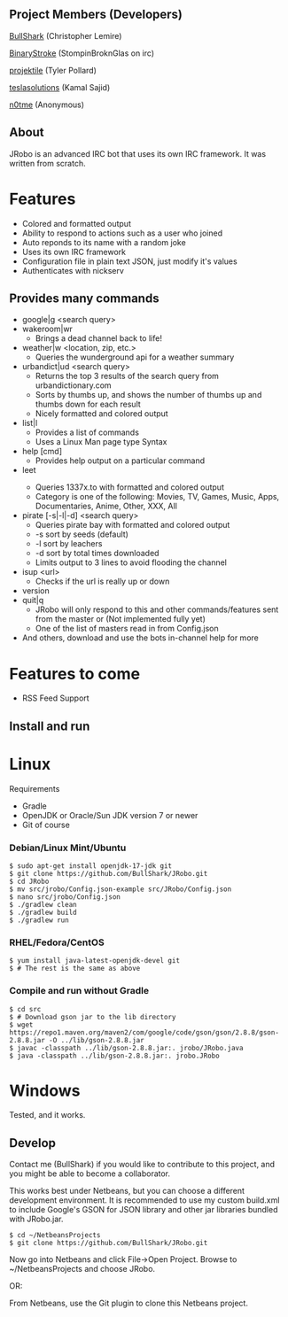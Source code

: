 ## Project Members (Developers)

[BullShark](https://github.com/BullShark "Core Developer") (Christopher Lemire)

[BinaryStroke](https://github.com/BinaryStroke "Developer") (StompinBroknGlas on irc)

[projektile](https://github.com/projektile "Developer") (Tyler Pollard)

[teslasolutions](https://github.com/teslasolution "Developer") (Kamal Sajid)

[n0tme](https://github.com/thatsn0tmysite) (Anonymous)

## About

JRobo is an advanced IRC bot that uses its own IRC framework. It was written from scratch.

# Features
 * Colored and formatted output
 * Ability to respond to actions such as a user who joined
 * Auto reponds to its name with a random joke
 * Uses its own IRC framework
 * Configuration file in plain text JSON, just modify it's values
 * Authenticates with nickserv
 
## Provides many commands
* google|g &lt;search query&gt;
* wakeroom|wr
  * Brings a dead channel back to life!
* weather|w &lt;location, zip, etc.&gt;
  * Queries the wunderground api for a weather summary
* urbandict|ud &lt;search query&gt;
  * Returns the top 3 results of the search query from urbandictionary.com
  * Sorts by thumbs up, and shows the number of thumbs up and thumbs down for each result
  * Nicely formatted and colored output
* list|l
  * Provides a list of commands
  * Uses a Linux Man page type Syntax
* help [cmd]
  * Provides help output on a particular command
* leet <Category> <search query>
  * Queries 1337x.to with formatted and colored output
  * Category is one of the following: Movies, TV, Games, Music, Apps, Documentaries, Anime, Other, XXX, All
* pirate [-s|-l|-d] &lt;search query&gt;
  * Queries pirate bay with formatted and colored output
  * -s sort by seeds (default)
  * -l sort by leachers
  * -d sort by total times downloaded
  * Limits output to 3 lines to avoid flooding the channel
* isup &lt;url&gt;
  * Checks if the url is really up or down
* version
* quit|q
  * JRobo will only respond to this and other commands/features sent from the master or (Not implemented fully yet)
  * One of the list of masters read in from Config.json
* And others, download and use the bots in-channel help for more

# Features to come
* RSS Feed Support

## Install and run

# Linux

Requirements
 * Gradle
 * OpenJDK or Oracle/Sun JDK version 7 or newer
 * Git of course

### Debian/Linux Mint/Ubuntu
    $ sudo apt-get install openjdk-17-jdk git
    $ git clone https://github.com/BullShark/JRobo.git
    $ cd JRobo
    $ mv src/jrobo/Config.json-example src/JRobo/Config.json
    $ nano src/jrobo/Config.json
    $ ./gradlew clean
    $ ./gradlew build
    $ ./gradlew run

### RHEL/Fedora/CentOS
    $ yum install java-latest-openjdk-devel git
    $ # The rest is the same as above

### Compile and run without Gradle
    $ cd src
    $ # Download gson jar to the lib directory
    $ wget https://repo1.maven.org/maven2/com/google/code/gson/gson/2.8.8/gson-2.8.8.jar -O ../lib/gson-2.8.8.jar
    $ javac -classpath ../lib/gson-2.8.8.jar:. jrobo/JRobo.java
    $ java -classpath ../lib/gson-2.8.8.jar:. jrobo.JRobo

# Windows

Tested, and it works.

## Develop

Contact me (BullShark) if you would like to contribute to this project, and you might be able to become a collaborator.

This works best under Netbeans, but you can choose a different development environment. It is recommended to use my custom build.xml to include Google's GSON for JSON library and other jar libraries bundled with JRobo.jar.

    $ cd ~/NetbeansProjects
    $ git clone https://github.com/BullShark/JRobo.git
    
Now go into Netbeans and click File->Open Project. Browse to ~/NetbeansProjects and choose JRobo.

OR:

From Netbeans, use the Git plugin to clone this Netbeans project.

